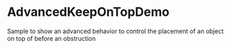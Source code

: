 # AdvancedKeepOnTopDemo
Sample to show an advanced behavior to control the placement of an object on top of before an obstruction
